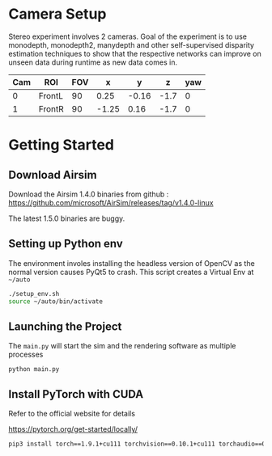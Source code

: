# Camera Setup

Stereo experiment involves 2 cameras. Goal of the experiment is to use monodepth, monodepth2, manydepth and other self-supervised disparity estimation techniques to show that the respective networks can improve on unseen data during runtime as new data comes in.

| Cam | ROI                | FOV | x     | y     | z    | yaw |
|-----|--------------------|-----|-------|-------|------|-----|
| 0   | FrontL             | 90  | 0.25  | -0.16 | -1.7 | 0   |
| 1   | FrontR             | 90  | -1.25 | 0.16  | -1.7 | 0   |


# Getting Started 

## Download Airsim

Download the Airsim 1.4.0 binaries from github : https://github.com/microsoft/AirSim/releases/tag/v1.4.0-linux

The latest 1.5.0 binaries are buggy.


## Setting up Python env

The environment involes installing the headless version of OpenCV as the normal version causes PyQt5 to crash. This script creates a Virtual Env at `~/auto`
```bash
./setup_env.sh
source ~/auto/bin/activate
```

## Launching the Project

The `main.py` will start the sim and the rendering software as multiple processes

```
python main.py
```

## Install PyTorch with CUDA

Refer to the official website for details

https://pytorch.org/get-started/locally/

```bash
pip3 install torch==1.9.1+cu111 torchvision==0.10.1+cu111 torchaudio==0.9.1 -f https://download.pytorch.org/whl/torch_stable.html
```
